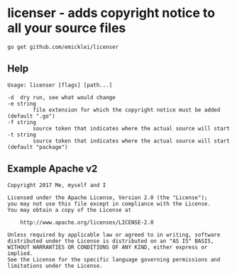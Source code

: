 # licenser - adds copyright notice to all your source files

    go get github.com/emicklei/licenser

## Help

    Usage: licenser [flags] [path...]

    -d	dry run, see what would change
    -e string
            file extension for which the copyright notice must be added (default ".go")
    -f string
            source token that indicates where the actual source will start
    -t string
            source token that indicates where the actual source will start (default "package")

## Example Apache v2

    Copyright 2017 Me, myself and I

    Licensed under the Apache License, Version 2.0 (the "License");
    you may not use this file except in compliance with the License.
    You may obtain a copy of the License at

        http://www.apache.org/licenses/LICENSE-2.0

    Unless required by applicable law or agreed to in writing, software
    distributed under the License is distributed on an "AS IS" BASIS,
    WITHOUT WARRANTIES OR CONDITIONS OF ANY KIND, either express or implied.
    See the License for the specific language governing permissions and
    limitations under the License.
